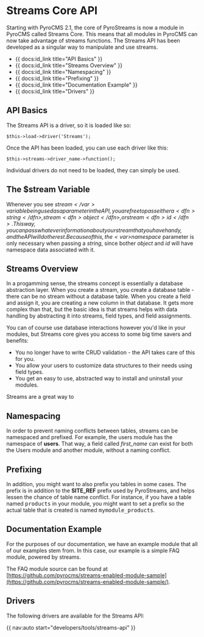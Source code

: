 # Streams Core API

Starting with PyroCMS 2.1, the core of PyroStreams is now a module in PyroCMS called Streams Core. This means that all modules in PyroCMS can now take advantage of streams functions. The Streams API has been developed as a singular way to manipulate and use streams.

* {{ docs:id_link title="API Basics" }}
* {{ docs:id_link title="Streams Overview" }}
* {{ docs:id_link title="Namespacing" }}
* {{ docs:id_link title="Prefixing" }}
* {{ docs:id_link title="Documentation Example" }}
* {{ docs:id_link title="Drivers" }}

</div>
<div class="doc_content">

## API Basics

The Streams API is a driver, so it is loaded like so:

	$this->load->driver('Streams');
	
Once the API has been loaded, you can use each driver like this:

	$this->streams->driver_name->function();

Individual drivers do not need to be loaded, they can simply be used.

## The $stream Variable

Whenever you see <var>$stream</var> variable being used as a parameter in the API, you are free to pass either a <dfn>string</dfn>, stream <dfn>object</dfn>, or stream <dfn>id</dfn>. This way, you can pass whatever information about your stream that you have handy, and the API will do the rest. Because of this, the <var>$namespace</var> parameter is only necessary when passing a <dfn>string</dfn>, since bother <dfn>object</dfn> and <dfn>id</dfn> will have namespace data associated with it.

## Streams Overview

In a progamming sense, the streams concept is essentially a database abstraction layer. When you create a stream, you create a database table - there can be no stream without a database table. When you create a field and assign it, you are creating a new column in that database. It gets more complex than that, but the basic idea is that streams helps with data handling by abstracting it into streams, field types, and field assignments.

You can of course use database interactions however you'd like in your modules, but Streams core gives you access to some big time savers and benefits:

* You no longer have to write CRUD validation - the API takes care of this for you.
* You allow your users to customize data structures to their needs using field types.
* You get an easy to use, abstracted way to install and uninstall your modules.

Streams are a great way to 

## Namespacing

In order to prevent naming conflicts between tables, streams can be namespaced and prefixed. For example, the users module has the namespace of **users**. That way, a field called _first\_name_ can exist for both the Users module and another module, without a naming conflict.

## Prefixing

In addition, you might want to also prefix you tables in some cases. The prefix is in addition to the **SITE\_REF** prefix used by PyroStreams, and helps lessen the chance of table name conflict. For instance, if you have a table named <samp>products</samp> in your module, you might want to set a prefix so the actual table that is created is named <samp>mymodule_products</samp>.

## Documentation Example

For the purposes of our documentation, we have an example module that all of our examples stem from. In this case, our example is a simple FAQ module, powered by streams.

The FAQ module source can be found at [https://github.com/pyrocms/streams-enabled-module-sample](https://github.com/pyrocms/streams-enabled-module-sample/).

## Drivers

The following drivers are available for the Streams API:

{{ nav:auto start="developers/tools/streams-api" }}
